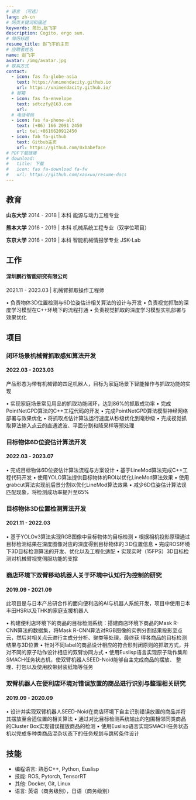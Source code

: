 ```yaml
---
# 语言 （可选）
lang: zh-cn
# 网页关键词和描述
keywords: 简历,赵飞宇
description: Cogito, ergo sum.
# 简历标题
resume_title: 赵飞宇的主页
# 应聘者姓名
name: 赵飞宇
avatar: /img/avatar.jpg
# 联系方式
contact:
  - icon: fas fa-globe-asia
    text: https://unimendacity.github.io
    url: https://unimendacity.github.io/
  # 邮箱
  - icon: fas fa-envelope
    text: sdtczfy@163.com
    url:
  # 电话号码
  - icon: fas fa-phone-alt
    text: (+86) 166 2091 2450
    url: tel:+8616620912450
  - icon: fab fa-github
    text: Gitbub主页
    url: https://github.com/0xbabeface
# PDF下载链接
# download:
#   title: 下载
#   icon: fas fa-download fa-fw
#   url: https://github.com/xaoxuu/resume-docs
---
```



## <i class="fas fa-user-graduate"></i> 教育

**山东大学** 2014 - 2018 | 本科
能源与动力工程专业

**熊本大学** 2016 - 2019 | 本科
机械系统工程专业（双学位项目）

**东京大学** 2016 - 2019 | 本科
智能机械情报学专业 JSK-Lab

## <i class="fas fa-user-tie"></i> 工作

#### 深圳鹏行智能研究有限公司
2021.11 - 2023.03 | 机械臂抓取操作工程师

• 负责物体3D位置检测与6D位姿估计相关算法的设计与开发
• 负责视觉抓取的深度学习模型在C++环境下的流程打通
• 负责视觉抓取的深度学习模型实机部署与效果优化

## <i class="fas fa-award"></i> 项目


### 闭环场景机械臂抓取感知算法开发

#### 2022.03 - 2023.03

产品形态为带有机械臂的四足机器人，目标为家庭场景下智能操作与抓取功能的实现

• 实现家庭场景常见用品的抓取功能闭环，达到86%的抓取成功率
• 完成PointNetGPD算法的C++工程代码的开发
• 完成PointNetGPD算法模型神经网络部署与效果优化
• 将抓取点估计算法运行速度从秒级优化到毫秒级
• 完成视觉抓取算法输入点云的直通滤波、平面分割和降采样等预处理

### 目标物体6D位姿估计算法开发

#### 2022.03 - 2023.07

• 完成目标物体6D位姿估计算法流程与方案设计
• 基于LineMod算法完成C++工程代码开发
• 使用YOLO算法提供目标物体的ROI以优化LineMod算法效果
• 使用grabcut算法实现前后景分割以优化LineMod算法效果
• 减少6D位姿估计算法误匹配现象，将检测成功率提升至65%

### 目标物体3D位置检测算法开发

#### 2021.11 - 2022.03

• 基于YOLOv3算法实现RGB图像中目标物体的目标检测
• 根据相机投影原理通过目标检测结果在深度图像对应的深度得到目标物体的３D位置信息
• 完成ROS环境下3D目标检测算法的开发、优化以及工程化适配
• 实现实时（15FPS）3D目标检测对机械臂视觉伺服功能的支撑

### 商店环境下双臂移动机器人关于环境中认知行为控制的研究

#### 2019.09 - 2021.09

此项目是与日本产总研合作的面向便利店的AI与机器人系统开发，项目中使用日本丰田HSR以及THK的家庭支援机器人

• 构建便利店环境下的商品的目标检测系统：搭建商店环境下商品的Mask R-CNN算法的数据集，将Mask
R-CNN算法对RGB图像的实例分割结果投影至点云，然后对相关点云进行主成分分析、聚类等处理，最终获
得各商品的目标检测结果与3D位置
• 针对不同label的商品设计相应的符合形封闭原则的抓取方式，并对不同的原子动作设计相应的双臂协同方式
• 使用Euslisp语言实现原子动作集和SMACH任务状态机，使双臂机器人SEED-Noid能够自主完成商品的摆放、
整理、打包以及使用胶带封装纸箱等任务

### 双臂机器人在便利店环境对错误放置的商品进行识别与整理相关研究

#### 2019.09 - 2020.09

• 设计并实现双臂机器人SEED-Noid在商店环境下自主识别错误放置的商品并将其摆放至合适位置的相关算法
• 通过对比目标检测系统输出的包围相邻同类商品的Cluster Box实现错误摆放商品的检测
• 使用Euslisp语言实现SMACH任务状态机以完成多种类商品混杂状态下的任务规划与跳转条件设计

## <i class="fas fa-wrench"></i> 技能


- 编程语言: 熟悉C++, Python, Euslisp
- 技能: ROS, Pytorch, TensorRT
- 其他: Docker, Git, Linux
- 语言: 英语（商务级别），日语（商务级别）
